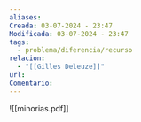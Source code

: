 ```yaml
---
aliases: 
Creada: 03-07-2024 - 23:47
Modificada: 03-07-2024 - 23:47
tags:
  - problema/diferencia/recurso
relacion:
  - "[[Gilles Deleuze]]"
url: 
Comentario:
---
```





![[minorias.pdf]]